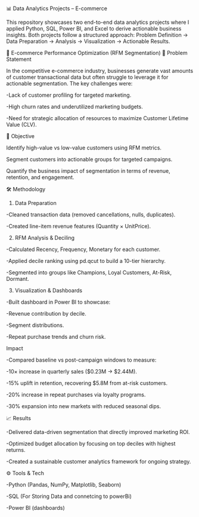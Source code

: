 📊 Data Analytics Projects – E-commerce

This repository showcases two end-to-end data analytics projects where I applied Python, SQL, Power BI, and Excel to derive actionable business insights. Both projects follow a structured approach: Problem Definition → Data Preparation → Analysis → Visualization → Actionable Results.

🛒 E-commerce Performance Optimization (RFM Segmentation)
📌 Problem Statement

In the competitive e-commerce industry, businesses generate vast amounts of customer transactional data but often struggle to leverage it for actionable segmentation. The key challenges were:

-Lack of customer profiling for targeted marketing.

-High churn rates and underutilized marketing budgets.

-Need for strategic allocation of resources to maximize Customer Lifetime Value (CLV).

🎯 Objective

Identify high-value vs low-value customers using RFM metrics.

Segment customers into actionable groups for targeted campaigns.

Quantify the business impact of segmentation in terms of revenue, retention, and engagement.

🛠 Methodology

1. Data Preparation

-Cleaned transaction data (removed cancellations, nulls, duplicates).

-Created line-item revenue features (Quantity × UnitPrice).

2. RFM Analysis & Deciling

-Calculated Recency, Frequency, Monetary for each customer.

-Applied decile ranking using pd.qcut to build a 10-tier hierarchy.

-Segmented into groups like Champions, Loyal Customers, At-Risk, Dormant.

3. Visualization & Dashboards

-Built dashboard in Power BI to showcase:

-Revenue contribution by decile.

-Segment distributions.

-Repeat purchase trends and churn risk.

 Impact

-Compared baseline vs post-campaign windows to measure:

-10× increase in quarterly sales ($0.23M → $2.44M).

-15% uplift in retention, recovering $5.8M from at-risk customers.

-20% increase in repeat purchases via loyalty programs.

-30% expansion into new markets with reduced seasonal dips.

📈 Results

-Delivered data-driven segmentation that directly improved marketing ROI.

-Optimized budget allocation by focusing on top deciles with highest returns.

-Created a sustainable customer analytics framework for ongoing strategy.

⚙️ Tools & Tech

-Python (Pandas, NumPy, Matplotlib, Seaborn)

-SQL (For Storing Data and connetcing to powerBi)

-Power BI (dashboards)
